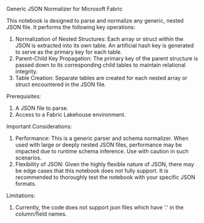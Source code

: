 Generic JSON Normalizer for Microsoft Fabric

This notebook is designed to parse and normalize any generic, nested JSON file. 
It performs the following key operations:

1. Normalization of Nested Structures: Each array or struct within the JSON is extracted into its own table. An artificial hash key is generated to serve as the primary key for each table.
2. Parent-Child Key Propagation: The primary key of the parent structure is passed down to its corresponding child tables to maintain relational integrity.
3. Table Creation: Separate tables are created for each nested array or struct encountered in the JSON file.
   
Prerequisites:
1. A JSON file to parse.
2. Access to a Fabric Lakehouse environment.
   
Important Considerations:
1. Performance: This is a generic parser and schema normalizer. When used with large or deeply nested JSON files, performance may be impacted due to runtime schema inference. Use with caution in such scenarios.
2. Flexibility of JSON: Given the highly flexible nature of JSON, there may be edge cases that this notebook does not fully support. It is recommended to thoroughly test the notebook with your specific JSON formats.

Limitations:
1. Currently, the code does not support json files which have '.' in the column/field names.
